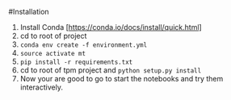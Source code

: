 #Installation



1. Install Conda [https://conda.io/docs/install/quick.html]
2. cd to root of project
2. ```conda env create -f environment.yml```
3. ```source activate mt```
4. ```pip install -r requirements.txt```
5. cd to root of tpm project and ```python setup.py install``` 
6. Now your are good to go to start the notebooks and try them interactively.



